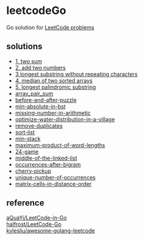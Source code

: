 # leetcodeGo
Go solution for [LeetCode problems](https://leetcode.com/problemset/all/) 

## solutions
* [1. two sum](1.two_sum)
* [2. add two numbers](2.add_two_numbers)
* [3 longest substring without repeating characters](3.longest_substring_without_repeating_characters)
* [4. median of two sorted arrays](4.median_of_two_sorted_arrays)
* [5. longest palindromic substring](5.longest_palindromic_substring)
* [array_pair_sum](array_pair_sum/d.go)
* [before-and-after-puzzle](before-and-after-puzzle/d.go)
* [min-absolute-in-bst](min-absolute-in-bst/d.go)
* [missing-number-in-arithmetic](missing-number-in-arithmetic/d.go)
* [optimize-water-distribution-in-a-village](optimize-water-distribution-in-a-village/d.go)
* [remove-duplicates](remove-duplicates/d.go)
* [sort-list](sort-list/d.go)
* [min-stack](min-stack/d.go)
* [maximum-product-of-word-lengths](maximum-product-of-word-lengths/d.go)
* [24-game](24-game/d.go)
* [middle-of-the-linked-list](middle-of-the-linked-list/d.go)
* [occurrences-after-bigram](occurrences-after-bigram/d.go)
* [cherry-pickup](cherry-pickup/d.go)
* [unique-number-of-occurrences](unique-number-of-occurrences/d.go)
* [matrix-cells-in-distance-order](matrix-cells-in-distance-order/d.go)

## reference
[aQuaYi/LeetCode-in-Go](https://github.com/aQuaYi/LeetCode-in-Go)<br>
[halfrost/LeetCode-Go](https://github.com/halfrost/LeetCode-Go)<br>
[kylesliu/awesome-golang-leetcode](https://github.com/kylesliu/awesome-golang-leetcode)<br>
